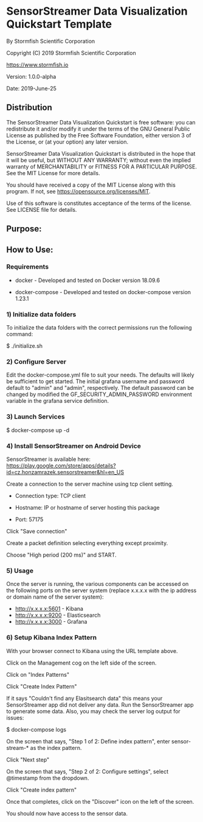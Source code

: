 # SensorStreamer Data Visualization Quickstart Template

By Stormfish Scientific Corporation

Copyright (C) 2019 Stormfish Scientific Corporation

https://www.stormfish.io

Version: 1.0.0-alpha

Date: 2019-June-25


## Distribution

The SensorStreamer Data Visualization Quickstart is free software: you
can redistribute it and/or modify it under the terms of the GNU
General Public License as published by the Free Software Foundation,
either version 3 of the License, or (at your option) any later
version.

SensorStreamer Data Visualization Quickstart is distributed in the
hope that it will be useful, but WITHOUT ANY WARRANTY; without even
the implied warranty of MERCHANTABILITY or FITNESS FOR A PARTICULAR
PURPOSE.  See the MIT License for more details.

You should have received a copy of the MIT License along with this
program.  If not, see <https://opensource.org/licenses/MIT>.

Use of this software is constitutes acceptance of the terms of the
license.  See LICENSE file for details.

## Purpose:

##  How to Use:

### Requirements

 * docker - Developed and tested on Docker version 18.09.6
 
 * docker-compose - Developed and tested on docker-compose version 1.23.1

### 1) Initialize data folders

To initialize the data folders with the correct permissions run the following command:

$ ./initialize.sh

### 2) Configure Server

Edit the docker-compose.yml file to suit your needs.  The defaults
will likely be sufficient to get started.  The initial grafana
username and password default to "admin" and "admin", respectively.
The default password can be changed by modified the GF_SECURITY_ADMIN_PASSWORD
environment variable in the grafana service definition.

### 3) Launch Services

$ docker-compose up -d

### 4) Install SensorStreamer on Android Device

SensorStreamer is available here: https://play.google.com/store/apps/details?id=cz.honzamrazek.sensorstreamer&hl=en_US

Create a connection to the server machine using tcp client setting.
  * Connection type: TCP client
  
  * Hostname: IP or hostname of server hosting this package
  
  * Port: 57175
  
Click "Save connection"

Create a packet definition selecting everything except proximity.

Choose "High period (200 ms)" and START.

### 5) Usage

Once the server is running, the various components can be accessed on
the following ports on the server system (replace x.x.x.x with the
ip address or domain name of the server system):

* http://x.x.x.x:5601 - Kibana 
* http://x.x.x.x:9200 - Elasticsearch
* http://x.x.x.x:3000 - Grafana

### 6) Setup Kibana Index Pattern

With your browser connect to Kibana using the URL template above.

Click on the Management cog on the left side of the screen.

Click on "Index Patterns"

Click "Create Index Pattern"

If it says "Couldn't find any Elasitsearch data" this means your
SensorStreamer app did not deliver any data.  Run the SensorStreamer
app to generate some data.  Also, you may check the server log output
for issues:

$ docker-compose logs

On the screen that says, "Step 1 of 2: Define index pattern", enter
sensor-stream-* as the index pattern.

Click "Next step"

On the screen that says, "Step 2 of 2: Configure settings", select
@timestamp from the dropdown.

Click "Create index pattern"

Once that completes, click on the "Discover" icon on the left of the
screen.

You should now have access to the sensor data.

